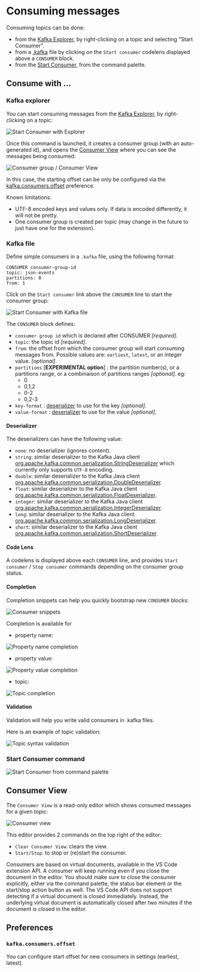 # Consuming messages

Consuming topics can be done:

* from the [Kafka Explorer](#kafka-explorer), by right-clicking on a topic and selecting "Start Consumer".
* from a [.kafka](KafkaFile.md#kafkafile) file by clicking on the `Start consumer` codelens displayed above a `CONSUMER` block.
* from the [Start Consumer](#start-consumer-command), from the command palette.

## Consume with ...

### Kafka explorer

You can start consuming messages from the [Kafka Explorer](Explorer.md#explorer), by right-clicking on a topic:

![Start Consumer with Explorer](assets/start-consumer-from-explorer.png)

Once this command is launched, it creates a consumer group (with an auto-generated id), and opens the [Consumer View](#consumer-view) where you can see the messages being consumed:

![Consumer group / Consumer View](assets/consumer-group-after-starting-from-explorer.png)

In this case, the starting offset can be only be configured via the [kafka.consumers.offset](#kafkaconsumersoffset) preference.

Known limitations:

* UTF-8 encoded keys and values only. If data is encoded differently, it will not be pretty.
* One consumer group is created per topic (may change in the future to just have one for the extension).

### Kafka file

Define simple consumers in a `.kafka` file, using the following format:

```
CONSUMER consumer-group-id
topic: json-events
partitions: 0
from: 1
```

Click on the `Start consumer` link above the `CONSUMER` line to start the consumer group:

![Start Consumer with Kafka file](assets/start-consumer-from-kafkafile.png)

The `CONSUMER` block defines:

 * `consumer group id` which is declared after CONSUMER *[required]*.
 * `topic`: the topic id *[required]*.
 * `from`: the offset from which the consumer group will start consuming messages from. Possible values are: `earliest`, `latest`, or an integer value. *[optional]*.
 * `partitions` [**EXPERIMENTAL option**] : the partition number(s), or a partitions range, or a combinaison of partitions ranges *[optional]*. eg:
    * 0
    * 0,1,2
    * 0-2
    * 0,2-3
 * `key-format` : [deserializer](#Deserializer) to use for the key *[optional]*.
 * `value-format` : [deserializer](#Deserializer) to use for the value *[optional]*.

#### Deserializer

The deserializers can have the following value:

   * `none`: no deserializer (ignores content).
   * `string`: similar deserializer to the Kafka Java client [org.apache.kafka.common.serialization.StringDeserializer](https://github.com/apache/kafka/blob/master/clients/src/main/java/org/apache/kafka/common/serialization/StringDeserializer.java) which currently only supports `UTF-8` encoding.
   * `double`: similar deserializer to the Kafka Java client [org.apache.kafka.common.serialization.DoubleDeserializer](https://github.com/apache/kafka/blob/master/clients/src/main/java/org/apache/kafka/common/serialization/DoubleDeserializer.java).
   * `float`: similar deserializer to the Kafka Java client [org.apache.kafka.common.serialization.FloatDeserializer](https://github.com/apache/kafka/blob/master/clients/src/main/java/org/apache/kafka/common/serialization/FloatDeserializer.java).
   * `integer`: similar deserializer to the Kafka Java client [org.apache.kafka.common.serialization.IntegerDeserializer](https://github.com/apache/kafka/blob/master/clients/src/main/java/org/apache/kafka/common/serialization/IntegerDeserializer.java).
   * `long`: similar deserializer to the Kafka Java client [org.apache.kafka.common.serialization.LongDeserializer](https://github.com/apache/kafka/blob/master/clients/src/main/java/org/apache/kafka/common/serialization/LongDeserializer.java).
   * `short`: similar deserializer to the Kafka Java client [org.apache.kafka.common.serialization.ShortDeserializer](https://github.com/apache/kafka/blob/master/clients/src/main/java/org/apache/kafka/common/serialization/ShortDeserializer.java). 

#### Code Lens

A codelens is displayed above each `CONSUMER` line, and provides `Start consumer` / `Stop consumer` commands depending on the consumer group status.

#### Completion

Completion snippets can help you quickly bootstrap new `CONSUMER` blocks:

![Consumer snippets](assets/kafka-file-consumer-snippet.png)

Completion is available for 

 * property name:

![Property name completion](assets/kafka-file-consumer-property-name-completion.png)

 * property value:

![Property value completion](assets/kafka-file-consumer-property-value-completion.png)

 * topic:

![Topic completion](assets/kafka-file-consumer-topic-completion.png)

#### Validation

Validation will help you write valid consumers in .kafka files.

Here is an example of topic validation:

![Topic syntax validation](assets/kafka-file-consumer-topic-syntax-validation.png)

### Start Consumer command

![Start Consumer from command palette](assets/start-consumer-from-command.png)

## Consumer View

The `Consumer View` is a read-only editor which shows consumed messages for a given topic:

![Consumer view](assets/consumer-view.png)

This editor provides 2 commands on the top right of the editor:

 * `Clear Consumer View`: clears the view.
 * `Start/Stop`: to stop or (re)start the consumer.

Consumers are based on virtual documents, available in the VS Code extension API. A consumer will keep running even if you close the document in the editor. You should make sure to close the consumer explicitly, either via the command palette, the status bar element or the start/stop action button as well. The VS Code API does not support detecting if a virtual document is closed immediately. Instead, the underlying virtual document is automatically closed after two minutes if the document is closed in the editor.

## Preferences

### `kafka.consumers.offset`

You can configure start offset for new consumers in settings (earliest, latest).
